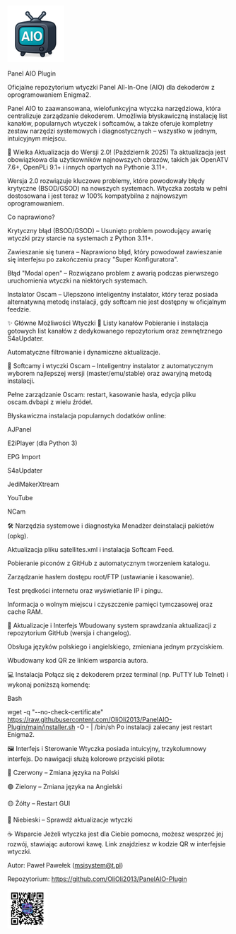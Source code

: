 ![Logo Panelu AIO](logo.png)

Panel AIO Plugin

Oficjalne repozytorium wtyczki Panel All-In-One (AIO) dla dekoderów z oprogramowaniem Enigma2.

Panel AIO to zaawansowana, wielofunkcyjna wtyczka narzędziowa, która centralizuje zarządzanie dekoderem. Umożliwia błyskawiczną instalację list kanałów, popularnych wtyczek i softcamów, a także oferuje kompletny zestaw narzędzi systemowych i diagnostycznych – wszystko w jednym, intuicyjnym miejscu.

🚀 Wielka Aktualizacja do Wersji 2.0! (Październik 2025)
Ta aktualizacja jest obowiązkowa dla użytkowników najnowszych obrazów, takich jak OpenATV 7.6+, OpenPLi 9.1+ i innych opartych na Pythonie 3.11+.

Wersja 2.0 rozwiązuje kluczowe problemy, które powodowały błędy krytyczne (BSOD/GSOD) na nowszych systemach. Wtyczka została w pełni dostosowana i jest teraz w 100% kompatybilna z najnowszym oprogramowaniem.

Co naprawiono?

Krytyczny błąd (BSOD/GSOD) – Usunięto problem powodujący awarię wtyczki przy starcie na systemach z Python 3.11+.

Zawieszanie się tunera – Naprawiono błąd, który powodował zawieszanie się interfejsu po zakończeniu pracy "Super Konfiguratora".

Błąd "Modal open" – Rozwiązano problem z awarią podczas pierwszego uruchomienia wtyczki na niektórych systemach.

Instalator Oscam – Ulepszono inteligentny instalator, który teraz posiada alternatywną metodę instalacji, gdy softcam nie jest dostępny w oficjalnym feedzie.

✨ Główne Możliwości Wtyczki
📡 Listy kanałów
Pobieranie i instalacja gotowych list kanałów z dedykowanego repozytorium oraz zewnętrznego S4aUpdater.

Automatyczne filtrowanie i dynamiczne aktualizacje.

🔑 Softcamy i wtyczki
Oscam – Inteligentny instalator z automatycznym wyborem najlepszej wersji (master/emu/stable) oraz awaryjną metodą instalacji.

Pełne zarządzanie Oscam: restart, kasowanie hasła, edycja pliku oscam.dvbapi z wielu źródeł.

Błyskawiczna instalacja popularnych dodatków online:

AJPanel

E2iPlayer (dla Python 3)

EPG Import

S4aUpdater

JediMakerXtream

YouTube

NCam

🛠️ Narzędzia systemowe i diagnostyka
Menadżer deinstalacji pakietów (opkg).

Aktualizacja pliku satellites.xml i instalacja Softcam Feed.

Pobieranie piconów z GitHub z automatycznym tworzeniem katalogu.

Zarządzanie hasłem dostępu root/FTP (ustawianie i kasowanie).

Test prędkości internetu oraz wyświetlanie IP i pingu.

Informacja o wolnym miejscu i czyszczenie pamięci tymczasowej oraz cache RAM.

🔄 Aktualizacje i Interfejs
Wbudowany system sprawdzania aktualizacji z repozytorium GitHub (wersja i changelog).

Obsługa języków polskiego i angielskiego, zmieniana jednym przyciskiem.

Wbudowany kod QR ze linkiem wsparcia autora.

💻 Instalacja
Połącz się z dekoderem przez terminal (np. PuTTY lub Telnet) i wykonaj poniższą komendę:

Bash

wget -q "--no-check-certificate" https://raw.githubusercontent.com/OliOli2013/PanelAIO-Plugin/main/installer.sh -O - | /bin/sh
Po instalacji zalecany jest restart Enigma2.

🖼️ Interfejs i Sterowanie
Wtyczka posiada intuicyjny, trzykolumnowy interfejs. Do nawigacji służą kolorowe przyciski pilota:

🔴 Czerwony – Zmiana języka na Polski

🟢 Zielony – Zmiana języka na Angielski

🟡 Żółty – Restart GUI

🔵 Niebieski – Sprawdź aktualizacje wtyczki

☕ Wsparcie
Jeżeli wtyczka jest dla Ciebie pomocna, możesz wesprzeć jej rozwój, stawiając autorowi kawę. Link znajdziesz w kodzie QR w interfejsie wtyczki.

Autor: Paweł Pawełek (msisystem@t.pl)

Repozytorium: https://github.com/OliOli2013/PanelAIO-Plugin

![Wesprzyj rozwój wtyczki](Kod_QR_buycoffee.png)
